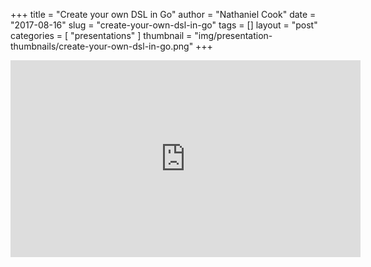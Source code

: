 +++
title = "Create your own DSL in Go"
author = "Nathaniel Cook"
date = "2017-08-16"
slug = "create-your-own-dsl-in-go"
tags = []
layout = "post"
categories = [
  "presentations"
]
thumbnail = "img/presentation-thumbnails/create-your-own-dsl-in-go.png"
+++

<iframe width="560" height="315" src="https://www.youtube.com/embed/0iYokQi9mHg" frameborder="0" allow="autoplay; encrypted-media" allowfullscreen></iframe>
